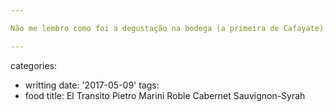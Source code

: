 ```yaml
---

Não me lembro como foi a degustação na bodega (a primeira de Cafayate).

---
```

categories:
- writting
date: '2017-05-09'
tags:
- food
title: El Transito Pietro Marini Roble Cabernet Sauvignon-Syrah
